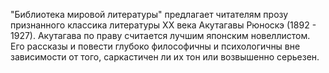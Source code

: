 <!--2017-01-02 07:44:27-->
"Библиотека мировой литературы" предлагает читателям прозу признанного классика литературы XX века Акутагавы Рюноскэ (1892 - 1927). Акутагава по праву считается лучшим японским новеллистом. Его рассказы и повести глубоко философичны и психологичны вне зависимости от того, саркастичен ли их тон или возвышенно серьезен.
